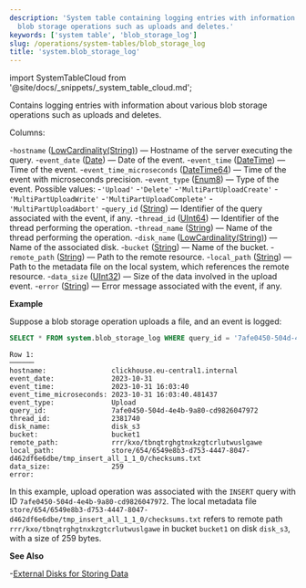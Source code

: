 ```yaml
---
description: 'System table containing logging entries with information about various
  blob storage operations such as uploads and deletes.'
keywords: ['system table', 'blob_storage_log']
slug: /operations/system-tables/blob_storage_log
title: 'system.blob_storage_log'
---
```


import SystemTableCloud from '@site/docs/_snippets/_system_table_cloud.md';

<SystemTableCloud/>

Contains logging entries with information about various blob storage operations such as uploads and deletes.

Columns:

-`hostname` ([LowCardinality(String)](../../sql-reference/data-types/string.md)) — Hostname of the server executing the query.
-`event_date` ([Date](../../sql-reference/data-types/date.md)) — Date of the event.
-`event_time` ([DateTime](../../sql-reference/data-types/datetime.md)) — Time of the event.
-`event_time_microseconds` ([DateTime64](../../sql-reference/data-types/datetime64.md)) — Time of the event with microseconds precision.
-`event_type` ([Enum8](../../sql-reference/data-types/enum.md)) — Type of the event. Possible values:
-`'Upload'`
-`'Delete'`
-`'MultiPartUploadCreate'`
-`'MultiPartUploadWrite'`
-`'MultiPartUploadComplete'`
-`'MultiPartUploadAbort'`
-`query_id` ([String](../../sql-reference/data-types/string.md)) — Identifier of the query associated with the event, if any.
-`thread_id` ([UInt64](/sql-reference/data-types/int-uint#integer-ranges)) — Identifier of the thread performing the operation.
-`thread_name` ([String](../../sql-reference/data-types/string.md)) — Name of the thread performing the operation.
-`disk_name` ([LowCardinality(String)](../../sql-reference/data-types/lowcardinality.md)) — Name of the associated disk.
-`bucket` ([String](../../sql-reference/data-types/string.md)) — Name of the bucket.
-`remote_path` ([String](../../sql-reference/data-types/string.md)) — Path to the remote resource.
-`local_path` ([String](../../sql-reference/data-types/string.md)) — Path to the metadata file on the local system, which references the remote resource.
-`data_size` ([UInt32](/sql-reference/data-types/int-uint#integer-ranges)) — Size of the data involved in the upload event.
-`error` ([String](../../sql-reference/data-types/string.md)) — Error message associated with the event, if any.

**Example**

Suppose a blob storage operation uploads a file, and an event is logged:

```sql
SELECT * FROM system.blob_storage_log WHERE query_id = '7afe0450-504d-4e4b-9a80-cd9826047972' ORDER BY event_date, event_time_microseconds \G
```

```text
Row 1:
──────
hostname:                clickhouse.eu-central1.internal
event_date:              2023-10-31
event_time:              2023-10-31 16:03:40
event_time_microseconds: 2023-10-31 16:03:40.481437
event_type:              Upload
query_id:                7afe0450-504d-4e4b-9a80-cd9826047972
thread_id:               2381740
disk_name:               disk_s3
bucket:                  bucket1
remote_path:             rrr/kxo/tbnqtrghgtnxkzgtcrlutwuslgawe
local_path:              store/654/6549e8b3-d753-4447-8047-d462df6e6dbe/tmp_insert_all_1_1_0/checksums.txt
data_size:               259
error:
```

In this example, upload operation was associated with the `INSERT` query with ID `7afe0450-504d-4e4b-9a80-cd9826047972`. The local metadata file `store/654/6549e8b3-d753-4447-8047-d462df6e6dbe/tmp_insert_all_1_1_0/checksums.txt` refers to remote path `rrr/kxo/tbnqtrghgtnxkzgtcrlutwuslgawe` in bucket `bucket1` on disk `disk_s3`, with a size of 259 bytes.

**See Also**

-[External Disks for Storing Data](../../operations/storing-data.md)
